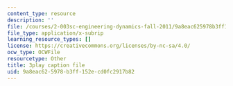 ```yaml
---
content_type: resource
description: ''
file: /courses/2-003sc-engineering-dynamics-fall-2011/9a8eac625978b3ff152ecd0fc2917b82_ZNVvYg1FOPk.srt
file_type: application/x-subrip
learning_resource_types: []
license: https://creativecommons.org/licenses/by-nc-sa/4.0/
ocw_type: OCWFile
resourcetype: Other
title: 3play caption file
uid: 9a8eac62-5978-b3ff-152e-cd0fc2917b82
---
```

